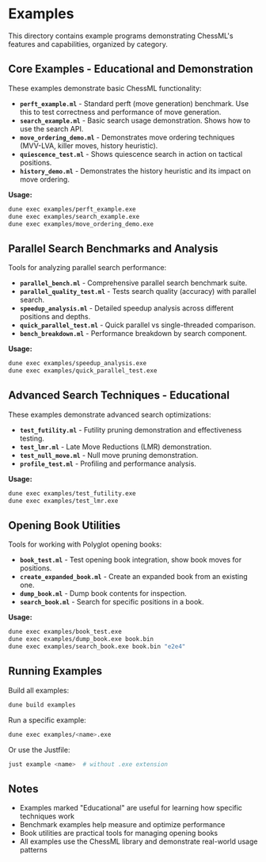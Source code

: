 # Examples

This directory contains example programs demonstrating ChessML's features and capabilities, organized by category.

## Core Examples - Educational and Demonstration

These examples demonstrate basic ChessML functionality:

- **`perft_example.ml`** - Standard perft (move generation) benchmark. Use this to test correctness and performance of move generation.
- **`search_example.ml`** - Basic search usage demonstration. Shows how to use the search API.
- **`move_ordering_demo.ml`** - Demonstrates move ordering techniques (MVV-LVA, killer moves, history heuristic).
- **`quiescence_test.ml`** - Shows quiescence search in action on tactical positions.
- **`history_demo.ml`** - Demonstrates the history heuristic and its impact on move ordering.

**Usage:**

```bash
dune exec examples/perft_example.exe
dune exec examples/search_example.exe
dune exec examples/move_ordering_demo.exe
```

## Parallel Search Benchmarks and Analysis

Tools for analyzing parallel search performance:

- **`parallel_bench.ml`** - Comprehensive parallel search benchmark suite.
- **`parallel_quality_test.ml`** - Tests search quality (accuracy) with parallel search.
- **`speedup_analysis.ml`** - Detailed speedup analysis across different positions and depths.
- **`quick_parallel_test.ml`** - Quick parallel vs single-threaded comparison.
- **`bench_breakdown.ml`** - Performance breakdown by search component.

**Usage:**

```bash
dune exec examples/speedup_analysis.exe
dune exec examples/quick_parallel_test.exe
```

## Advanced Search Techniques - Educational

These examples demonstrate advanced search optimizations:

- **`test_futility.ml`** - Futility pruning demonstration and effectiveness testing.
- **`test_lmr.ml`** - Late Move Reductions (LMR) demonstration.
- **`test_null_move.ml`** - Null move pruning demonstration.
- **`profile_test.ml`** - Profiling and performance analysis.

**Usage:**

```bash
dune exec examples/test_futility.exe
dune exec examples/test_lmr.exe
```

## Opening Book Utilities

Tools for working with Polyglot opening books:

- **`book_test.ml`** - Test opening book integration, show book moves for positions.
- **`create_expanded_book.ml`** - Create an expanded book from an existing one.
- **`dump_book.ml`** - Dump book contents for inspection.
- **`search_book.ml`** - Search for specific positions in a book.

**Usage:**

```bash
dune exec examples/book_test.exe
dune exec examples/dump_book.exe book.bin
dune exec examples/search_book.exe book.bin "e2e4"
```

## Running Examples

Build all examples:

```bash
dune build examples
```

Run a specific example:

```bash
dune exec examples/<name>.exe
```

Or use the Justfile:

```bash
just example <name>  # without .exe extension
```

## Notes

- Examples marked "Educational" are useful for learning how specific techniques work
- Benchmark examples help measure and optimize performance
- Book utilities are practical tools for managing opening books
- All examples use the ChessML library and demonstrate real-world usage patterns
